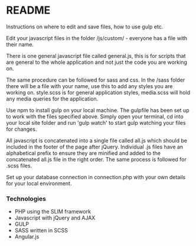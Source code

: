 # README #

Instructions on where to edit and save files, how to use gulp etc.

Edit your javascript files in the folder /js/custom/ - everyone has a file with their name.

There is one general javascript file called general.js, this is for scripts that are general to the whole application and not just the code you are working on.

The same procedure can be followed for sass and css. In the /sass folder there will be a file with your name, use this to add any styles you are working on. style.scss is for general application styles, media.scss will hold any media queries for the application.

Use npm to install gulp on your local machine. The gulpfile has been set up to work with the files specified above. Simply open your terminal, cd into your local site folder and run 'gulp watch' to start gulp watching your files for changes.

All javascript is concatenated into a single file called all.js which should be included in the footer of the page after jQuery. Individual .js files have an alphabetical prefix to ensure they are minified and added to the concatenated all.js file in the right order. The same process is followed for .scss files.

Set up your database connection in connection.php with your own details for your local environment.

### Technologies ###

* PHP using the SLIM framework
* Javascript with jQuery and AJAX
* GULP
* SASS written in SCSS
* Angular.js